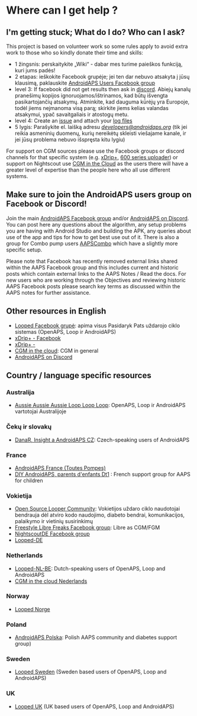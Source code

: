 # Where can I get help ?

## I'm getting stuck; What do I do? Who can I ask?

This project is based on volunteer work so some rules apply to avoid extra work to those who so kindly donate their time and skills:

* 1 žingsnis: perskaitykite „Wiki“ - dabar mes turime paieškos funkciją, kuri jums padės!
* 2 etapas: ieškokite Facebook grupėje; jei ten dar nebuvo atsakyta į jūsų klausimą, paklauskite [AndroidAPS Users Facebook group](https://www.facebook.com/groups/1900195340201874/)
* level 3: If facebook did not get results then ask in [discord](https://discord.gg/4fQUWHZ4Mw). Abiejų kanalų pranešimų kopijos ignoruojamos/ištrinamos, kad būtų išvengta pasikartojančių atsakymų. Atminkite, kad dauguma kūrėjų yra Europoje, todėl jiems neįmanoma visą parą; skirkite jiems kelias valandas atsakymui, ypač savaitgaliais ir atostogų metu.
* level 4: Create an [issue](https://github.com/nightscout/AndroidAPS/issues) and attach your [log files](../GettingHelp/AccessingLogFiles.md)
* 5 lygis: Parašykite el. laišką adresu *developers@androidaps.org* (tik jei reikia asmeninių duomenų, kurių nereikėtų skleisti viešajame kanale, ir jei jūsų problema nebuvo išspręsta kitu lygiu)

For support on CGM sources please use the Facebook groups or discord channels for that specific system (e.g. [xDrip+](https://www.facebook.com/groups/xDripG5/), [600 series uploader](https://www.facebook.com/groups/NightscoutForMedtronic/)) or support on Nightscout use [CGM in the Cloud](https://www.facebook.com/groups/cgminthecloud/) as the users there will have a greater level of expertise than the people here who all use different systems.

## Make sure to join the AndroidAPS users group on Facebook or Discord!

Join the main [AndroidAPS Facebook group](https://www.facebook.com/groups/1900195340201874/) and/or [AndroidAPS on Discord](https://discord.gg/4fQUWHZ4Mw). You can post here any questions about the algorithm, any setup problems you are having with Android Studio and building the APK, any queries about use of the app and tips for how to get best use out of it. There is also a group for Combo pump users [AAPSCombo](https://www.facebook.com/groups/127507891261169/) which have a slightly more specific setup.

Please note that Facebook has recently removed external links shared within the AAPS Facebook group and this includes current and historic posts which contain external links to the AAPS Notes / Read the docs. For new users who are working through the Objectives and reviewing historic AAPS Facebook posts please search key terms as discussed within the AAPS notes for further assistance.

## Other resources in English

* [Looped Facebook grupė](https://www.facebook.com/groups/TheLoopedGroup): apima visus Pasidaryk Pats uždarojo ciklo sistemas (OpenAPS, Loop ir AndroidAPS)
* [xDrip+ - Facebook](https://www.facebook.com/groups/xDripG5/)
* [xDrip+ - ](https://xdrip.readthedocs.io/en/latest/)
* [CGM in the cloud](https://www.facebook.com/groups/cgminthecloud/): CGM in general
* [AndroidAPS on Discord](https://discord.gg/4fQUWHZ4Mw)

## Country / language specific resources

### Australija

* [Aussie Aussie Aussie Loop Loop Loop](https://www.facebook.com/groups/AussieLooping/): OpenAPS, Loop ir AndroidAPS vartotojai Australijoje

### Čekų ir slovakų

* [DanaR, Insight a AndroidAPS CZ](https://www.facebook.com/groups/AndroidAPSCZ/): Czech-speaking users of AndroidAPS

### France

* [AndroidAPS France (Toutes Pompes)](https://www.facebook.com/groups/268922660715266)
* [DIY AndroidAPS, parents d'enfants Dt1](https://www.facebook.com/groups/262497886779069) : French support group for AAPS for children

### Vokietija

* [Open Source Looper Community](https://de.loopercommunity.org/): Vokietijos uždaro ciklo naudotojai bendrauja dėl atviro kodo naudojimo, diabeto bendrai, komunikacijos, palaikymo ir vietinių susirinkimų
* [Freestyle Libre Freaks Facebook group](https://www.facebook.com/groups/FreestyleLibreFreaks/): Libre as CGM/FGM
* [NightscoutDE Facebook group](https://www.facebook.com/groups/nightscoutDE/)
* [Looped-DE](https://www.facebook.com/groups/loopedDE/)

### Netherlands

* [Looped-NL-BE](https://www.facebook.com/groups/117102135652893): Dutch-speaking users of OpenAPS, Loop and AndroidAPS
* [CGM in the cloud Nederlands](https://www.facebook.com/groups/1764754560436596)

### Norway

* [Looped Norge](https://www.facebook.com/groups/loopednorge/)

### Poland

* [AndroidAPS Polska](https://www.facebook.com/groups/aapspl): Polish AAPS community and diabetes support group)

### Sweden

* [Looped Sweden](https://www.facebook.com/groups/661514380864081/) (Sweden based users of OpenAPS, Loop and AndroidAPS)

### UK

* [Looped UK](https://www.facebook.com/groups/LoopedUK/) (UK based users of OpenAPS, Loop and AndroidAPS)